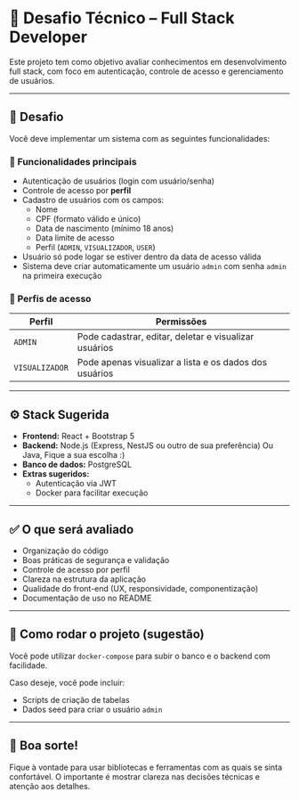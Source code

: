 # 🧪 Desafio Técnico – Full Stack Developer

Este projeto tem como objetivo avaliar conhecimentos em desenvolvimento full stack, com foco em autenticação, controle de acesso e gerenciamento de usuários.

---

## 📌 Desafio

Você deve implementar um sistema com as seguintes funcionalidades:

### 🎯 Funcionalidades principais

- Autenticação de usuários (login com usuário/senha)
- Controle de acesso por **perfil**
- Cadastro de usuários com os campos:
  - Nome
  - CPF (formato válido e único)
  - Data de nascimento (mínimo 18 anos)
  - Data limite de acesso
  - Perfil (`ADMIN`, `VISUALIZADOR`, `USER`)
- Usuário só pode logar se estiver dentro da data de acesso válida
- Sistema deve criar automaticamente um usuário `admin` com senha `admin` na primeira execução

### 🔐 Perfis de acesso

| Perfil       | Permissões                                                         |
|--------------|---------------------------------------------------------------------|
| `ADMIN`      | Pode cadastrar, editar, deletar e visualizar usuários              |
| `VISUALIZADOR` | Pode apenas visualizar a lista e os dados dos usuários             |            

---

## ⚙️ Stack Sugerida

- **Frontend:** React + Bootstrap 5
- **Backend:** Node.js (Express, NestJS ou outro de sua preferência) Ou Java, Fique a sua escolha :)
- **Banco de dados:** PostgreSQL
- **Extras sugeridos:**
  - Autenticação via JWT
  - Docker para facilitar execução

---

## ✅ O que será avaliado

- Organização do código
- Boas práticas de segurança e validação
- Controle de acesso por perfil
- Clareza na estrutura da aplicação
- Qualidade do front-end (UX, responsividade, componentização)
- Documentação de uso no README

---

## 🚀 Como rodar o projeto (sugestão)

Você pode utilizar `docker-compose` para subir o banco e o backend com facilidade.

Caso deseje, você pode incluir:
- Scripts de criação de tabelas
- Dados seed para criar o usuário `admin`

---

## 🤝 Boa sorte!

Fique à vontade para usar bibliotecas e ferramentas com as quais se sinta confortável. O importante é mostrar clareza nas decisões técnicas e atenção aos detalhes.
